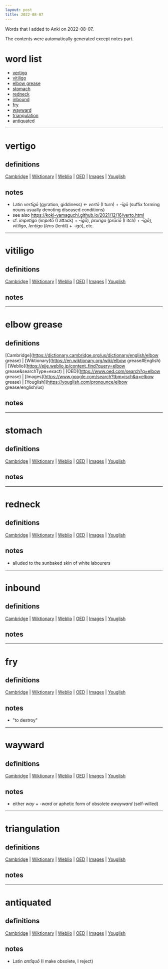 ```yaml
---
layout: post
title: 2022-08-07
---
```


Words that I added to Anki on 2022-08-07.

The contents were automatically generated except notes part.
# word list
- [vertigo](#vertigo)
- [vitiligo](#vitiligo)
- [elbow grease](#elbow-grease)
- [stomach](#stomach)
- [redneck](#redneck)
- [inbound](#inbound)
- [fry](#fry)
- [wayward](#wayward)
- [triangulation](#triangulation)
- [antiquated](#antiquated)

---

# vertigo
## definitions
[Cambridge](https://dictionary.cambridge.org/us/dictionary/english/vertigo)
|
[Wiktionary](https://en.wiktionary.org/wiki/vertigo#English)
|
[Weblio](https://ejje.weblio.jp/content_find?query=vertigo&searchType=exact)
|
[OED](https://www.oed.com/search?q=vertigo)
|
[Images](https://www.google.com/search?tbm=isch&q=vertigo)
|
[Youglish](https://youglish.com/pronounce/vertigo/english/us)

## notes
- Latin *vertīgō* (gyration, giddiness) &lt;- *vertō* (I turn) + *-īgō* (suffix forming nouns usually denoting diseased conditions)
- see also <https://koki-yamaguchi.github.io/2021/12/16/verto.html>
- cf. *impetigo* (*impetō* (I attack) + *-īgō*), *prurigo* (*prūriō* (I itch) + *-īgō*), *vitiligo*, *lentigo* (*lēns* (lentil) + *-īgō*), etc.

---

# vitiligo
## definitions
[Cambridge](https://dictionary.cambridge.org/us/dictionary/english/vitiligo)
|
[Wiktionary](https://en.wiktionary.org/wiki/vitiligo#English)
|
[Weblio](https://ejje.weblio.jp/content_find?query=vitiligo&searchType=exact)
|
[OED](https://www.oed.com/search?q=vitiligo)
|
[Images](https://www.google.com/search?tbm=isch&q=vitiligo)
|
[Youglish](https://youglish.com/pronounce/vitiligo/english/us)

## notes

---

# elbow grease
## definitions
[Cambridge](https://dictionary.cambridge.org/us/dictionary/english/elbow grease)
|
[Wiktionary](https://en.wiktionary.org/wiki/elbow grease#English)
|
[Weblio](https://ejje.weblio.jp/content_find?query=elbow grease&searchType=exact)
|
[OED](https://www.oed.com/search?q=elbow grease)
|
[Images](https://www.google.com/search?tbm=isch&q=elbow grease)
|
[Youglish](https://youglish.com/pronounce/elbow grease/english/us)

## notes

---

# stomach
## definitions
[Cambridge](https://dictionary.cambridge.org/us/dictionary/english/stomach)
|
[Wiktionary](https://en.wiktionary.org/wiki/stomach#English)
|
[Weblio](https://ejje.weblio.jp/content_find?query=stomach&searchType=exact)
|
[OED](https://www.oed.com/search?q=stomach)
|
[Images](https://www.google.com/search?tbm=isch&q=stomach)
|
[Youglish](https://youglish.com/pronounce/stomach/english/us)

## notes

---

# redneck
## definitions
[Cambridge](https://dictionary.cambridge.org/us/dictionary/english/redneck)
|
[Wiktionary](https://en.wiktionary.org/wiki/redneck#English)
|
[Weblio](https://ejje.weblio.jp/content_find?query=redneck&searchType=exact)
|
[OED](https://www.oed.com/search?q=redneck)
|
[Images](https://www.google.com/search?tbm=isch&q=redneck)
|
[Youglish](https://youglish.com/pronounce/redneck/english/us)

## notes
- alluded to the sunbaked skin of white labourers

---

# inbound
## definitions
[Cambridge](https://dictionary.cambridge.org/us/dictionary/english/inbound)
|
[Wiktionary](https://en.wiktionary.org/wiki/inbound#English)
|
[Weblio](https://ejje.weblio.jp/content_find?query=inbound&searchType=exact)
|
[OED](https://www.oed.com/search?q=inbound)
|
[Images](https://www.google.com/search?tbm=isch&q=inbound)
|
[Youglish](https://youglish.com/pronounce/inbound/english/us)

## notes

---

# fry
## definitions
[Cambridge](https://dictionary.cambridge.org/us/dictionary/english/fry)
|
[Wiktionary](https://en.wiktionary.org/wiki/fry#English)
|
[Weblio](https://ejje.weblio.jp/content_find?query=fry&searchType=exact)
|
[OED](https://www.oed.com/search?q=fry)
|
[Images](https://www.google.com/search?tbm=isch&q=fry)
|
[Youglish](https://youglish.com/pronounce/fry/english/us)

## notes
- "to destroy"

---

# wayward
## definitions
[Cambridge](https://dictionary.cambridge.org/us/dictionary/english/wayward)
|
[Wiktionary](https://en.wiktionary.org/wiki/wayward#English)
|
[Weblio](https://ejje.weblio.jp/content_find?query=wayward&searchType=exact)
|
[OED](https://www.oed.com/search?q=wayward)
|
[Images](https://www.google.com/search?tbm=isch&q=wayward)
|
[Youglish](https://youglish.com/pronounce/wayward/english/us)

## notes
- either *way* + *-ward* or aphetic form of obsolete *awayward* (self-willed)

---

# triangulation
## definitions
[Cambridge](https://dictionary.cambridge.org/us/dictionary/english/triangulation)
|
[Wiktionary](https://en.wiktionary.org/wiki/triangulation#English)
|
[Weblio](https://ejje.weblio.jp/content_find?query=triangulation&searchType=exact)
|
[OED](https://www.oed.com/search?q=triangulation)
|
[Images](https://www.google.com/search?tbm=isch&q=triangulation)
|
[Youglish](https://youglish.com/pronounce/triangulation/english/us)

## notes

---

# antiquated
## definitions
[Cambridge](https://dictionary.cambridge.org/us/dictionary/english/antiquated)
|
[Wiktionary](https://en.wiktionary.org/wiki/antiquated#English)
|
[Weblio](https://ejje.weblio.jp/content_find?query=antiquated&searchType=exact)
|
[OED](https://www.oed.com/search?q=antiquated)
|
[Images](https://www.google.com/search?tbm=isch&q=antiquated)
|
[Youglish](https://youglish.com/pronounce/antiquated/english/us)

## notes
- Latin *antīquō* (I make obsolete, I reject)

